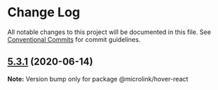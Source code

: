 # Change Log

All notable changes to this project will be documented in this file.
See [Conventional Commits](https://conventionalcommits.org) for commit guidelines.

## [5.3.1](http://github.com/microlinkhq/sdk/tree/master/packages/hover-react/compare/v5.3.0...v5.3.1) (2020-06-14)

**Note:** Version bump only for package @microlink/hover-react
